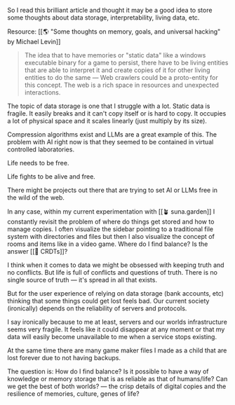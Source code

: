 
So I read this brilliant article and thought it may be a good idea to store some thoughts about data storage, interpretability, living data, etc.

Resource: [[🌎 "Some thoughts on memory, goals, and universal hacking" by Michael Levin]]

>  The idea that to have memories or "static data" like a windows executable binary for a game to persist, there have to be living entities that are able to interpret it and create copies of it for other living entities to do the same — Web crawlers could be a proto-entity for this concept. The web is a rich space in resources and unexpected interactions.

The topic of data storage is one that I struggle with a lot. Static data is fragile. It easily breaks and it can't copy itself or is hard to copy. It occupies a lot of physical space and it scales linearly (just multiply by its size).

Compression algorithms exist and LLMs are a great example of this. The problem with AI right now is that they seemed to be contained in virtual controlled laboratories.

Life needs to be free.

Life fights to be alive and free.

There might be projects out there that are trying to set AI or LLMs free in the wild of the web.

In any case, within my current experimentation with [[🪴 suna.garden]] I constantly revisit the problem of where do things get stored and how to manage copies. I often visualize the sidebar pointing to a traditional file system with directories and files but then I also visualize the concept of rooms and items like in a video game. Where do I find balance? Is the answer [[📝 CRDTs]]?

I think when it comes to data we might be obsessed with keeping truth and no conflicts. But life is full of conflicts and questions of truth. There is no single source of truth — it's spread in all that exists.

But for the user experience of relying on data storage (bank accounts, etc) thinking that some things could get lost feels bad. Our current society (ironically) depends on the reliability of servers and protocols.

I say ironically because to me at least, servers and our worlds infrastructure seems very fragile. It feels like it could disappear at any moment or that my data will easily become unavailable to me when a service stops existing.

At the same time there are many game maker files I made as a child that are lost forever due to not having backups.

The question is: How do I find balance? Is it possible to have a way of knowledge or memory storage that is as reliable as that of humans/life? Can we get the best of both worlds? — the crisp details of digital copies and the resilience of memories, culture, genes of life?